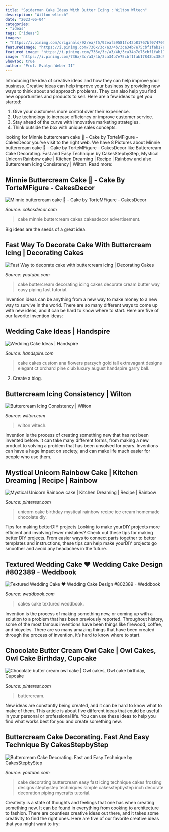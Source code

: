 ```yaml
---
title: "Spiderman Cake Ideas With Butter Icing : Wilton Wltech"
description: "Wilton wltech"
date: "2023-06-04"
categories:
- "ideas"
tags: ["ideas"]
images:
- "https://i.pinimg.com/originals/92/ea/f5/92eaf59581fc42b81767bf074705ab50.jpg"
featuredImage: "https://i.pinimg.com/736x/3c/a3/4b/3ca34b7e75cbf1fab17843bc38d9e63e.jpg"
featured_image: "https://i.pinimg.com/736x/3c/a3/4b/3ca34b7e75cbf1fab17843bc38d9e63e.jpg"
image: "https://i.pinimg.com/736x/3c/a3/4b/3ca34b7e75cbf1fab17843bc38d9e63e.jpg"
ShowToc: true
author: "Prof. Evalyn Weber II"
---
```



Introducing the idea of creative ideas and how they can help improve your business.
Creative ideas can help improve your business by providing new ways to think about and approach problems. They can also help you find new opportunities and products to sell. Here are a few ideas to get you started: 
1. Give your customers more control over their experience.
2. Use technology to increase efficiency or improve customer service.
3. Stay ahead of the curve with innovative marketing strategies.
4. Think outside the box with unique sales concepts.

	

		
looking for Minnie buttercream cake 🥰 - Cake by TorteMFigure - CakesDecor you've visit to the right web. We have 8 Pictures about Minnie buttercream cake 🥰 - Cake by TorteMFigure - CakesDecor like Buttercream Cake Decorating. Fast and Easy Technique by CakesStepbyStep, Mystical Unicorn Rainbow cake | Kitchen Dreaming | Recipe | Rainbow and also Buttercream Icing Consistency | Wilton. Read more:
		
    
## Minnie Buttercream Cake 🥰 - Cake By TorteMFigure - CakesDecor

<img loading=lazy src="https://pic.cakesdecor.com/m/0fb7dff80dd44b78aa66e39661d676f7.jpg" onerror="this.onerror=null;this.src='https://tse1.mm.bing.net/th?id=OIP.gfrOF5AmXU3_AMAFIDI43gHaIX&amp;pid=15.1';" alt="Minnie buttercream cake 🥰 - Cake by TorteMFigure - CakesDecor">

_Source: cakesdecor.com_

>cake minnie buttercream cakes cakesdecor advertisement. 

	

Big ideas are the seeds of a great idea.

    
## Fast Way To Decorate Cake With Buttercream Icing | Decorating Cakes

<img loading=lazy src="https://i.ytimg.com/vi/boEglcp5HbQ/maxresdefault.jpg" onerror="this.onerror=null;this.src='https://tse2.mm.bing.net/th?id=OIP.0fO8H_aje_zqazjcTuzrtQHaEK&amp;pid=15.1';" alt="Fast Way to decorate cake with buttercream icing | Decorating Cakes">

_Source: youtube.com_

>cake buttercream decorating icing cakes decorate cream butter way easy piping fast tutorial. 

	

Invention ideas can be anything from a new way to make money to a new way to survive in the world. There are so many different ways to come up with new ideas, and it can be hard to know where to start. Here are five of our favorite invention ideas:

    
## Wedding Cake Ideas | Handspire

<img loading=lazy src="https://handspire.com/wp-content/uploads/2013/10/wedding-cake-1.jpg" onerror="this.onerror=null;this.src='https://tse1.mm.bing.net/th?id=OIP.dWs70wTZ22uJIuITLwD66AHaJ3&amp;pid=15.1';" alt="Wedding Cake Ideas | Handspire">

_Source: handspire.com_

>cake cakes custom ana flowers parzych gold tall extravagant designs elegant ct orchard pine club luxury august handspire garry ball. 

	

2. Create a blog.

    
## Buttercream Icing Consistency | Wilton

<img loading=lazy src="https://www.wilton.com/dw/image/v2/AAWA_PRD/on/demandware.static/-/Sites-wilton-project-master/default/dwc969a5b3/images/project/WLTECH-400/WiltonIcingConsistencyStiff.jpg?sw=502&amp;sh=502&amp;sm=fit" onerror="this.onerror=null;this.src='https://tse3.mm.bing.net/th?id=OIP.XsQEnAnPw7BT4is-xpp3RgHaHa&amp;pid=15.1';" alt="Buttercream Icing Consistency | Wilton">

_Source: wilton.com_

>wilton wltech. 

	

Invention is the process of creating something new that has not been invented before. It can take many different forms, from making a new product to solving a problem that has been unsolved for years. Inventions can have a huge impact on society, and can make life much easier for people who use them.

    
## Mystical Unicorn Rainbow Cake | Kitchen Dreaming | Recipe | Rainbow

<img loading=lazy src="https://i.pinimg.com/736x/3c/a3/4b/3ca34b7e75cbf1fab17843bc38d9e63e.jpg" onerror="this.onerror=null;this.src='https://tse4.mm.bing.net/th?id=OIP.pwU8023rbErLp9Go7tEXNQHaLF&amp;pid=15.1';" alt="Mystical Unicorn Rainbow cake | Kitchen Dreaming | Recipe | Rainbow">

_Source: pinterest.com_

>unicorn cake birthday mystical rainbow recipe ice cream homemade chocolate diy. 

	

Tips for making betterDIY projects
Looking to make yourDIY projects more efficient and involving fewer mistakes? Check out these tips for making better DIY projects. From easier ways to connect parts together to better templates and instructions, these tips can help make yourDIY projects go smoother and avoid any headaches in the future.

    
## Textured Wedding Cake ♥ Wedding Cake Design #802389 - Weddbook

<img loading=lazy src="http://s6.weddbook.com/t1/8/0/2/802389/cakes-and-pasteries.jpg" onerror="this.onerror=null;this.src='https://tse1.mm.bing.net/th?id=OIP.mRv7RUG_4aVFCewz1B0JkAHaLH&amp;pid=15.1';" alt="Textured Wedding Cake ♥ Wedding Cake Design #802389 - Weddbook">

_Source: weddbook.com_

>cakes cake textured weddbook. 

	

Invention is the process of making something new, or coming up with a solution to a problem that has been previously reported. Throughout history, some of the most famous inventions have been things like firewood, coffee, and bicycles. There are so many amazing things that have been created through the process of invention, it’s hard to know where to start.

    
## Chocolate Butter Cream Owl Cake | Owl Cakes, Owl Cake Birthday, Cupcake

<img loading=lazy src="https://i.pinimg.com/originals/92/ea/f5/92eaf59581fc42b81767bf074705ab50.jpg" onerror="this.onerror=null;this.src='https://tse2.mm.bing.net/th?id=OIP.V4hV1RQGj1AbvlWWw3yg7gHaJ4&amp;pid=15.1';" alt="Chocolate butter cream owl cake | Owl cakes, Owl cake birthday, Cupcake">

_Source: pinterest.com_

>buttercream. 

	

New ideas are constantly being created, and it can be hard to know what to make of them. This article is about five different ideas that could be useful in your personal or professional life. You can use these ideas to help you find what works best for you and create something new.

    
## Buttercream Cake Decorating. Fast And Easy Technique By CakesStepbyStep

<img loading=lazy src="http://i.ytimg.com/vi/O-fYohkkrsg/maxresdefault.jpg" onerror="this.onerror=null;this.src='https://tse4.mm.bing.net/th?id=OIP.Ow0j1_-_Dx1rCR1JPNm43QHaEK&amp;pid=15.1';" alt="Buttercream Cake Decorating. Fast and Easy Technique by CakesStepbyStep">

_Source: youtube.com_

>cake decorating buttercream easy fast icing technique cakes frosting designs stepbystep techniques simple cakesstepbystep inch decorate decoration piping mycrafts tutorial. 

	

Creativity is a state of thoughts and feelings that one has when creating something new. It can be found in everything from cooking to architecture to fashion. There are countless creative ideas out there, and it takes some creativity to find the right ones. Here are five of our favorite creative ideas that you might want to try: 

